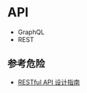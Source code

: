 # API

- GraphQL
- REST

## 参考危险

- [RESTful API 设计指南](https://www.ruanyifeng.com/blog/2014/05/restful_api.html)
